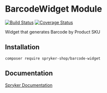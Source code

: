 # BarcodeWidget Module

[![Build Status](https://travis-ci.org/spryker-shop/barcode-widget.svg)](https://travis-ci.org/spryker-shop/barcode-widget)
[![Coverage Status](https://coveralls.io/repos/github/spryker-shop/barcode-widget/badge.svg)](https://coveralls.io/github/spryker-shop/barcode-widget)

Widget that generates Barcode by Product SKU

## Installation

```
composer require spryker-shop/barcode-widget
```

## Documentation

[Spryker Documentation](https://academy.spryker.com/developing_with_spryker/module_guide/modules.html)
